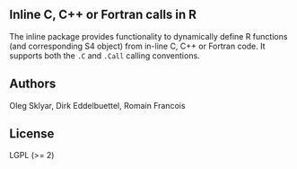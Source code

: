 ## Inline C, C++ or Fortran calls in R

The inline package provides functionality to dynamically define R functions
(and corresponding S4 object) from in-line C, C++ or Fortran code. It
supports both the `.C` and `.Call` calling conventions.

## Authors

Oleg Sklyar, Dirk Eddelbuettel, Romain Francois

## License

LGPL (>= 2)
